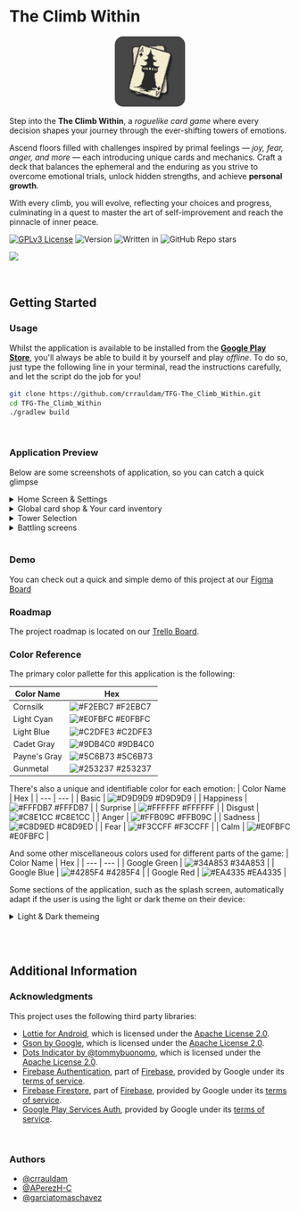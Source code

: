 # The Climb Within
<p align="center">
  <img src="img/applogo_round.png" width="25%" style="border-radius: 15px;">
  <!-- <img src="/img/logo.jpg" width="60%"> OLD IMAGE -->
  <!-- <img src="https://i.imgur.com/b2q10mK.png" width="50%"> -->
</p>

Step into the **The Climb Within**, a _roguelike card game_ where every decision shapes your journey through the ever-shifting towers of emotions.

Ascend floors filled with challenges inspired by primal feelings — *joy, fear, anger, and more* — each introducing unique cards and mechanics. Craft a deck that balances the ephemeral and the enduring as you strive to overcome emotional trials, unlock hidden strengths, and achieve **personal growth**.

With every climb, you will evolve, reflecting your choices and progress, culminating in a quest to master the art of self-improvement and reach the pinnacle of inner peace.


[![GPLv3 License](https://img.shields.io/badge/License-GPL%20v3-yellow.svg)](https://www.gnu.org/licenses/gpl-3.0.en.html)
![Version](https://img.shields.io/badge/version-0.5.1b-green)
![Written in](https://img.shields.io/badge/Written_In-Java-red)
![GitHub Repo stars](https://img.shields.io/github/stars/crrauldam/TFG-The_Climb_Within?style=social)

<a href="https://play.google.com/store/apps/details?id=com.jatora.tfg_the_climb_within"><img src="https://upload.wikimedia.org/wikipedia/commons/7/78/Google_Play_Store_badge_EN.svg"></a>

<br>

## Getting Started

### Usage

Whilst the application is available to be installed from the **[Google Play Store](https://play.google.com/store/apps/details?id=com.jatora.tfg_the_climb_within)**, you'll always be able to build it by yourself and play _offline_. To do so, just type the following line in your terminal, read the instructions carefully, and let the script do the job for you!  
<!-- *Problems?! Please take a look at [troubleshooting section](#troubleshooting-section)* --> 

```sh
git clone https://github.com/crrauldam/TFG-The_Climb_Within.git
cd TFG-The_Climb_Within
./gradlew build
```

<br>

### Application Preview
Below are some screenshots of application, so you can catch a quick glimpse 

<details>
  <summary>Home Screen & Settings</summary>
  <img src="img/readme1.png" width="60%">
</details>

<details>
  <summary>Global card shop & Your card inventory</summary>
  <img src="img/readme2.png" width="60%">
</details>

<details>
  <summary>Tower Selection</summary>
  <img src="img/readme3.png" width="60%">
</details>

<details>
  <summary>Battling screens</summary>
  <img src="img/readme4.png" width="80%">
</details>

<br>

### Demo
You can check out a quick and simple demo of this project at our [Figma Board](https://www.figma.com/design/9jw3jw3joOSoxgwDHrZJPJ/TFG---The-Climb-Within?node-id=0-1&p=f&t=ACvc9rAuDfr9QYCY-0)

### Roadmap
The project roadmap is located on our [Trello Board](https://trello.com/b/TysR7Hcf/the-climb-within-tfg).



### Color Reference
The primary color pallette for this application is the following:

| Color Name | Hex  |
| --- | --- |
| Cornsilk | ![#F2EBC7](https://placehold.co/16x16/F2EBC7/F2EBC7) #F2EBC7 |
| Light Cyan | ![#E0FBFC](https://placehold.co/16x16/E0FBFC/E0FBFC) #E0FBFC |
| Light Blue | ![#C2DFE3](https://placehold.co/16x16/C2DFE3/C2DFE3) #C2DFE3 |
| Cadet Gray | ![#9DB4C0](https://placehold.co/16x16/9DB4C0/9DB4C0) #9DB4C0 |
| Payne's Gray | ![#5C6B73](https://placehold.co/16x16/5C6B73/5C6B73) #5C6B73 |
| Gunmetal | ![#253237](https://placehold.co/16x16/253237/253237) #253237 |

There's also a unique and identifiable color for each emotion:
| Color Name | Hex  |
| --- | --- |
| Basic | ![#D9D9D9](https://placehold.co/16x16/D9D9D9/D9D9D9) #D9D9D9 |
| Happiness | ![#FFFDB7](https://placehold.co/16x16/FFFDB7/FFFDB7) #FFFDB7 |
| Surprise | ![#FFFFFF](https://placehold.co/16x16/FFFFFF/FFFFFF) #FFFFFF |
| Disgust | ![#C8E1CC](https://placehold.co/16x16/C8E1CC/C8E1CC) #C8E1CC |
| Anger | ![#FFB09C](https://placehold.co/16x16/FFB09C/FFB09C) #FFB09C |
| Sadness | ![#C8D9ED](https://placehold.co/16x16/C8D9ED/C8D9ED) #C8D9ED |
| Fear | ![#F3CCFF](https://placehold.co/16x16/F3CCFF/F3CCFF) #F3CCFF |
| Calm | ![#E0FBFC](https://placehold.co/16x16/E0FBFC/E0FBFC) #E0FBFC |

And some other miscellaneous colors used for different parts of the game:
| Color Name | Hex  |
| --- | --- |
| Google Green | ![#34A853](https://placehold.co/16x16/34A853/34A853) #34A853 |
| Google Blue | ![#4285F4](https://placehold.co/16x16/4285F4/4285F4) #4285F4 |
| Google Red | ![#EA4335](https://placehold.co/16x16/EA4335/EA4335) #EA4335 |

Some sections of the application, such as the splash screen, automatically adapt if the user is using the light or dark theme on their device:

<details>
  <summary>Light & Dark themeing</summary>
  <img src="img/light_dark_theme_example.png" alt="light_dark_theme_example" style="width:50%;"/>
</details>


<br><br>

## Additional Information
### Acknowledgments
This project uses the following third party libraries:
- [Lottie for Android](https://github.com/airbnb/lottie-android), which is licensed under the [Apache License 2.0](https://www.apache.org/licenses/LICENSE-2.0).
- [Gson by Google](https://github.com/google/gson), which is licensed under the [Apache License 2.0](https://www.apache.org/licenses/LICENSE-2.0).
- [Dots Indicator by @tommybuonomo](https://github.com/tommybuonomo/dotsindicator), which is licensed under the [Apache License 2.0](https://www.apache.org/licenses/LICENSE-2.0).
- [Firebase Authentication](https://firebase.google.com/docs/auth), part of [Firebase](https://firebase.google.com/), provided by Google under its [terms of service](https://firebase.google.com/terms/).  
- [Firebase Firestore](https://firebase.google.com/docs/firestore), part of [Firebase](https://firebase.google.com/), provided by Google under its [terms of service](https://firebase.google.com/terms/).  
- [Google Play Services Auth](https://developers.google.com/android/guides/overview), provided by Google under its [terms of service](https://developers.google.com/terms/).  


<br>

### Authors
- [@crrauldam](https://www.github.com/crrauldam)
- [@APerezH-C](https://github.com/APerezH-C)
- [@garciatomaschavez](https://www.github.com/garciatomaschavez)

